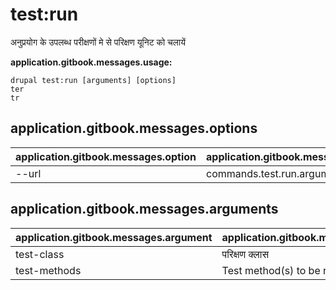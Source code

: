 # test:run
अनुप्रयोग के उपलब्ध परीक्षणों मे से परिक्षण यूनिट को चलायें

**application.gitbook.messages.usage:**
```
drupal test:run [arguments] [options]
ter
tr
```

## application.gitbook.messages.options
application.gitbook.messages.option | application.gitbook.messages.details
-------|-------------
--url | commands.test.run.arguments.url

## application.gitbook.messages.arguments
application.gitbook.messages.argument | application.gitbook.messages.details
---------|-------------
test-class | परिक्षण क्लास
test-methods | Test method(s) to be run
